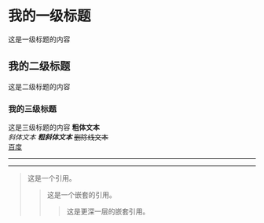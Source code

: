 # 我的一级标题  
这是一级标题的内容
## 我的二级标题  
这是二级标题的内容
### 我的三级标题  
这是三级标题的内容
**粗体文本**  
*斜体文本*
***粗斜体文本***
~~删除线文本~~  
[百度](https://www.baidu.com "百度首页")  
***  
  
  ***  
> 这是一个引用。  
>  
> > 这是一个嵌套的引用。  
> >  
> > > 这是更深一层的嵌套引用。
